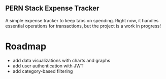 ## PERN Stack Expense Tracker
A simple expense tracker to keep tabs on spending. Right now, it handles essential operations for transactions, but the project is a work in progress!

# Roadmap
- add data visualizations with charts and graphs
- add user authentication with JWT
- add category-based filtering